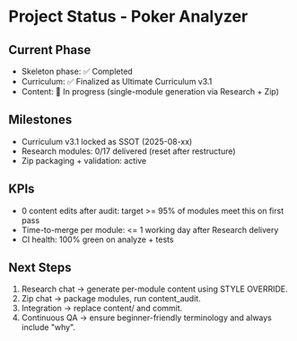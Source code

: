 # Project Status - Poker Analyzer

## Current Phase
- Skeleton phase: ✅ Completed
- Curriculum: ✅ Finalized as Ultimate Curriculum v3.1
- Content: 🚧 In progress (single-module generation via Research + Zip)

## Milestones
- Curriculum v3.1 locked as SSOT (2025-08-xx)
- Research modules: 0/17 delivered (reset after restructure)
- Zip packaging + validation: active

## KPIs
- 0 content edits after audit: target >= 95% of modules meet this on first pass
- Time-to-merge per module: <= 1 working day after Research delivery
- CI health: 100% green on analyze + tests

## Next Steps
1. Research chat -> generate per-module content using STYLE OVERRIDE.
2. Zip chat -> package modules, run content_audit.
3. Integration -> replace content/ and commit.
4. Continuous QA -> ensure beginner-friendly terminology and always include "why".
